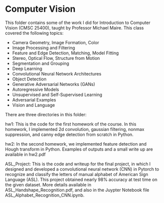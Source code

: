 # Computer Vision

This folder contains some of the work I did for Introduction to Computer Vision (CMSC 25400), taught by Professor Michael Maire. This class covered the following topics:

* Camera Geometry, Image Formation, Color
* Image Processing and Filtering
* Feature and Edge Detection, Matching, Model Fitting
* Stereo, Optical Flow, Structure from Motion
* Segmentation and Grouping
* Deep Learning
* Convolutional Neural Network Architectures
* Object Detection
* Generative Adversarial Networks (GANs)
* Autoregressive Models
* Unsupervised and Self-Supervised Learning
* Adversarial Examples
* Vision and Language

There are three directories in this folder:

hw1: This is the code for the first homework of the course. In this homework, I implemented 2d convolution, gaussian filtering, nonmax suppression, and canny edge detection from scratch in Python.

hw2: In the second homework, we implemented feature detection and Hough transform in Python. Examples of outputs and a small write up are available in hw2.pdf

ASL_Project: This is the code and writeup for the final project, in which I designed and developed a convolutional neural network (CNN) in Pytorch to recognize and classify the letters of manual alphabet of American Sign Language (ASL). This project obtained nearly 98% accuracy at test time on the given dataset. More details available in ASL_Handshape_Recognition.pdf, and also in the Juypter Notebook file ASL_Alphabet_Recognition_CNN.ipynb.

